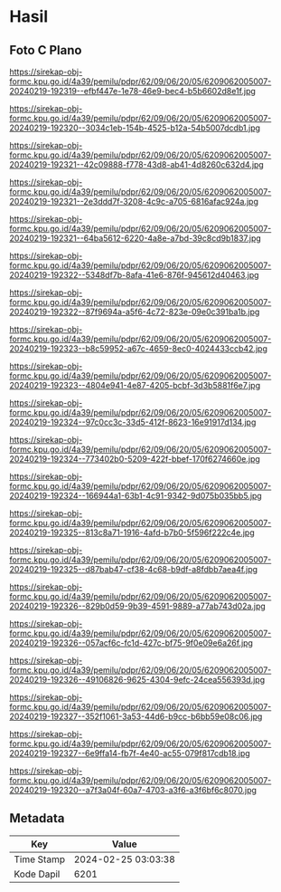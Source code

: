 # Hasil

## Foto C Plano

https://sirekap-obj-formc.kpu.go.id/4a39/pemilu/pdpr/62/09/06/20/05/6209062005007-20240219-192319--efbf447e-1e78-46e9-bec4-b5b6602d8e1f.jpg

https://sirekap-obj-formc.kpu.go.id/4a39/pemilu/pdpr/62/09/06/20/05/6209062005007-20240219-192320--3034c1eb-154b-4525-b12a-54b5007dcdb1.jpg

https://sirekap-obj-formc.kpu.go.id/4a39/pemilu/pdpr/62/09/06/20/05/6209062005007-20240219-192321--42c09888-f778-43d8-ab41-4d8260c632d4.jpg

https://sirekap-obj-formc.kpu.go.id/4a39/pemilu/pdpr/62/09/06/20/05/6209062005007-20240219-192321--2e3ddd7f-3208-4c9c-a705-6816afac924a.jpg

https://sirekap-obj-formc.kpu.go.id/4a39/pemilu/pdpr/62/09/06/20/05/6209062005007-20240219-192321--64ba5612-6220-4a8e-a7bd-39c8cd9b1837.jpg

https://sirekap-obj-formc.kpu.go.id/4a39/pemilu/pdpr/62/09/06/20/05/6209062005007-20240219-192322--5348df7b-8afa-41e6-876f-945612d40463.jpg

https://sirekap-obj-formc.kpu.go.id/4a39/pemilu/pdpr/62/09/06/20/05/6209062005007-20240219-192322--87f9694a-a5f6-4c72-823e-09e0c391ba1b.jpg

https://sirekap-obj-formc.kpu.go.id/4a39/pemilu/pdpr/62/09/06/20/05/6209062005007-20240219-192323--b8c59952-a67c-4659-8ec0-4024433ccb42.jpg

https://sirekap-obj-formc.kpu.go.id/4a39/pemilu/pdpr/62/09/06/20/05/6209062005007-20240219-192323--4804e941-4e87-4205-bcbf-3d3b5881f6e7.jpg

https://sirekap-obj-formc.kpu.go.id/4a39/pemilu/pdpr/62/09/06/20/05/6209062005007-20240219-192324--97c0cc3c-33d5-412f-8623-16e91917d134.jpg

https://sirekap-obj-formc.kpu.go.id/4a39/pemilu/pdpr/62/09/06/20/05/6209062005007-20240219-192324--773402b0-5209-422f-bbef-170f6274660e.jpg

https://sirekap-obj-formc.kpu.go.id/4a39/pemilu/pdpr/62/09/06/20/05/6209062005007-20240219-192324--166944a1-63b1-4c91-9342-9d075b035bb5.jpg

https://sirekap-obj-formc.kpu.go.id/4a39/pemilu/pdpr/62/09/06/20/05/6209062005007-20240219-192325--813c8a71-1916-4afd-b7b0-5f596f222c4e.jpg

https://sirekap-obj-formc.kpu.go.id/4a39/pemilu/pdpr/62/09/06/20/05/6209062005007-20240219-192325--d87bab47-cf38-4c68-b9df-a8fdbb7aea4f.jpg

https://sirekap-obj-formc.kpu.go.id/4a39/pemilu/pdpr/62/09/06/20/05/6209062005007-20240219-192326--829b0d59-9b39-4591-9889-a77ab743d02a.jpg

https://sirekap-obj-formc.kpu.go.id/4a39/pemilu/pdpr/62/09/06/20/05/6209062005007-20240219-192326--057acf6c-fc1d-427c-bf75-9f0e09e6a26f.jpg

https://sirekap-obj-formc.kpu.go.id/4a39/pemilu/pdpr/62/09/06/20/05/6209062005007-20240219-192326--49106826-9625-4304-9efc-24cea556393d.jpg

https://sirekap-obj-formc.kpu.go.id/4a39/pemilu/pdpr/62/09/06/20/05/6209062005007-20240219-192327--352f1061-3a53-44d6-b9cc-b6bb59e08c06.jpg

https://sirekap-obj-formc.kpu.go.id/4a39/pemilu/pdpr/62/09/06/20/05/6209062005007-20240219-192327--6e9ffa14-fb7f-4e40-ac55-079f817cdb18.jpg

https://sirekap-obj-formc.kpu.go.id/4a39/pemilu/pdpr/62/09/06/20/05/6209062005007-20240219-192320--a7f3a04f-60a7-4703-a3f6-a3f6bf6c8070.jpg


## Metadata

| Key        | Value               |
| ---------- | ------------------- |
| Time Stamp | 2024-02-25 03:03:38 |
| Kode Dapil | 6201                |



